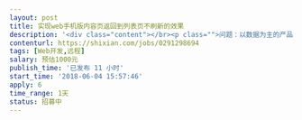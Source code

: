 ```yaml
---                
layout: post       
title: 实现web手机版内容页返回到列表页不刷新的效果           
description: '<div class="content"></br><p class="">问题：以数据为主的产品为纯原生开发，web手机版本，现在内容页返回到列表页会刷新（重新打开），影响用户体验。</p></br><p class="">实现目标：web手机版内容页返回到列表页不刷新，回到之前的列表页的位置，无需重新刷新。而且在各个主流手机浏览器（包括微信内打开、手机谷歌浏览器）均可以实现此目标。</p></br></div>'     
contenturl: https://shixian.com/jobs/0291298694      
tags: [Web开发,远程]            
salary: 预估1000元          
publish_time: '已发布 11 小时'         
start_time: '2018-06-04 15:57:46'           
apply: 6                   
time_range: 1天              
status: 招募中                  
---                 
```

